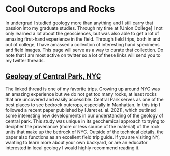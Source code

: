 # Cool Outcrops and Rocks
In undergrad I studied geology more than anything and I still carry that passion into my graduate studies. Through my time at [Union College] I not only learned a lot about the geosciences, but was also able to get a lot of amazing first-hand experience in the field. Through field trips, both in and out of college, I have amassed a collection of interesting hand specimens and field images. This page will serve as a way to curate that collection. Do note that I am most active on twitter so a lot of these links will send you to my twitter threads.

## [Geology of Central Park, NYC](https://twitter.com/plumquat/status/1430973196837269506?s=20&t=C_d62mw0KZ9cgxqMZuWXRg) 
The linked thread is one of my favorite trips. Growing up around NYC was an amazing experience but we do not get too many rocks, at least rocks that are uncovered and easily accessible. Central Park serves as one of the best places to see bedrock outcrops, especially in Manhattan. In this trip I followed a recent paper published by [Jaret et. al. 2021], which outlined some interesting new developments in our understanding of the geology of central park. This study was unique in its geochemical approach to trying to decipher the provenance (more or less source of the material) of the rock units that make up the bedrock of NYC. Outside of the technical details, the paper also functions as an excellent field trip guide. If you are visiting NY, wanting to learn more about your own backyard, or are an educator interested in local geology I would highly recommend reading it.
 
